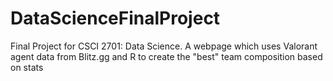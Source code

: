 # DataScienceFinalProject
Final Project for CSCI 2701: Data Science.  A webpage which uses Valorant agent data from Blitz.gg and R to create the "best" team composition based on stats
